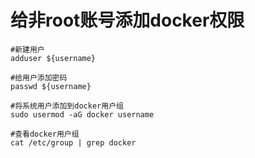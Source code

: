 # 给非root账号添加docker权限

```shell
#新建用户
adduser ${username}

#给用户添加密码
passwd ${username}

#将系统用户添加到docker用户组
sudo usermod -aG docker username

#查看docker用户组
cat /etc/group | grep docker
```

